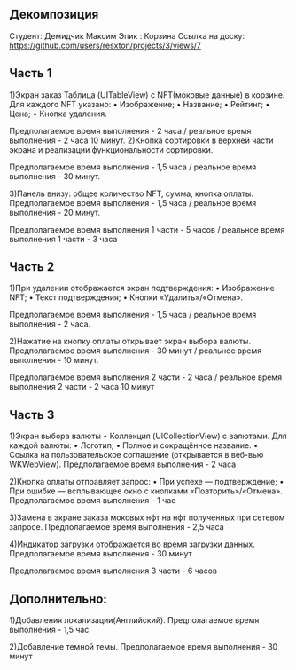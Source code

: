 ## **Декомпозиция**

Студент: Демидчик Максим
Эпик : Корзина
Ссылка на доску: https://github.com/users/resxton/projects/3/views/7

## **Часть 1**

1)Экран заказ Таблица (UITableView) с NFT(моковые данные) в корзине. Для каждого NFT указано:
• Изображение;
• Название;
• Рейтинг;
• Цена;
• Кнопка удаления.

Предполагаемое время выполнения - 2 часа / реальное время выполнения - 2 часа 10 минут.
2)Кнопка сортировки в верхней части экрана и реализации функциональности сортировки.

Предполагаемое время выполнения - 1,5 часа / реальное время выполнения - 30 минут.

3)Панель внизу: общее количество NFT, сумма, кнопка оплаты.
Предполагаемое время выполнения - 1,5 часа / реальное время выполнения - 20 минут.

Предполагаемое время выполнения  1 части - 5 часов / реальное время выполнения 1 части - 3 часа

## **Часть 2**
1)При удалении отображается экран подтверждения:
• Изображение NFT;
• Текст подтверждения;
• Кнопки «Удалить»/«Отмена».

Предполагаемое время выполнения - 1,5 часа / реальное время выполнения - 2 часа.

2)Нажатие на кнопку оплаты открывает экран выбора валюты.
Предполагаемое время выполнения - 30 минут / реальное время выполнения - 10 минут.

Предполагаемое время выполнения 2 части - 2 часа / реальное время выполнения 2 части - 2 часа 10 минут

## **Часть 3**

1)Экран выбора валюты
• Коллекция (UICollectionView) с валютами. Для каждой валюты:
• Логотип;
• Полное и сокращённое название.
• Ссылка на пользовательское соглашение (открывается в веб-вью WKWebView).
Предполагаемое время выполнения - 2 часа

2)Кнопка оплаты отправляет запрос:
• При успехе — подтверждение;
• При ошибке — всплывающее окно с кнопками «Повторить»/«Отмена».
Предполагаемое время выполнения - 1 час

3)Замена в экране заказа моковых нфт на нфт полученных при сетевом запросе.
Предполагаемое время выполнения - 2,5 часа

4)Индикатор загрузки отображается во время загрузки данных.
Предполагаемое время выполнения - 30 минут

Предполагаемое время выполнения  3 части - 6 часов

## **Дополнительно:**
1)Добавления локализации(Английский).
Предполагаемое время выполнения - 1,5 час

2)Добавление темной темы.
Предполагаемое время выполнения - 30 минут
